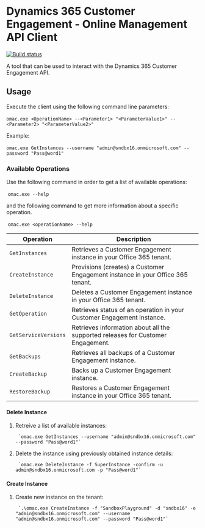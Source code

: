 # Dynamics 365 Customer Engagement - Online Management API Client  

[![Build status](https://ci.appveyor.com/api/projects/status/5a8726c67ybu720p?svg=true)](https://ci.appveyor.com/project/shanec-/onlinemanagementapiclient)

A tool that can be used to interact with the Dynamics 365 Customer Engagement API.

## Usage

Execute the client using the following command line parameters:

​	`omac.exe <OperationName> --<Parameter1> "<ParameterValue1>" --<Parameter2> "<ParameterValue2>"`

Example:

​	`omac.exe GetInstances --username "admin@sndbx16.onmicrosoft.com" --password "Pass@word1"`

### Available Operations

Use the following command in order to get a list of available operations:

​	`omac.exe --help`

and the following command to get more information about a specific operation.

​	`omac.exe <operationName> --help`

| Operation            | Description                              |
| -------------------- | ---------------------------------------- |
| `GetInstances`       | Retrieves a Customer Engagement instance in your Office 365 tenant. |
| `CreateInstance`     | Provisions (creates) a Customer Engagement instance in your Office 365 tenant. |
| `DeleteInstance`     | Deletes a Customer Engagement instance in your Office 365 tenant. |
| `GetOperation`       | Retrieves status of an operation in your Customer Engagement instance. |
| `GetServiceVersions` | Retrieves information about all the supported releases for Customer Engagement. |
| `GetBackups`         | Retrieves all backups of a Customer Engagement instance. |
| `CreateBackup`       | Backs up a Customer Engagement instance. |
| `RestoreBackup`      | Restores a Customer Engagement instance in your Office 365 tenant. |

#### Delete Instance

1. Retreive a list of available instances: 
    
        `omac.exe GetInstances --username "admin@sndbx16.onmicrosoft.com" --password "Pass@word1"`

2. Delete the instance using previously obtained instance details:
    
        `omac.exe DeleteInstance -f SuperInstance -confirm -u admin@sndbx16.onmicrosoft.com -p "Pass@word1"`


#### Create Instance

1. Create new instance on the tenant:
    
        `.\omac.exe CreateInstance -f "SandboxPlayground" -d "sndbx16" -e "admin@sndbx16.onmicrosoft.com" --username "admin@sndbx16.onmicrosoft.com" --password "Pass@word1"`